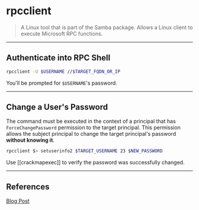 # rpcclient

> A Linux tool that is part of the Samba package. Allows a Linux client to execute Microsoft RPC functions.

---

## Authenticate into RPC Shell

```bash
rpcclient -U $USERNAME //$TARGET_FQDN_OR_IP
```

You'll be prompted for `$USERNAME`'s password.

---

## Change a User's Password

The command must be executed in the context of a principal that has `ForceChangePassword` permission to the target principal. This permission allows the subject principal to change the target principal's password **without knowing it**.

```bash
rpcclient $> setuserinfo2 $TARGET_USERNAME 23 $NEW_PASSWORD
```

Use [[crackmapexec]] to verify the password was successfully changed.

---

## References

[Blog Post](https://malicious.link/post/2017/reset-ad-user-password-with-linux/)
